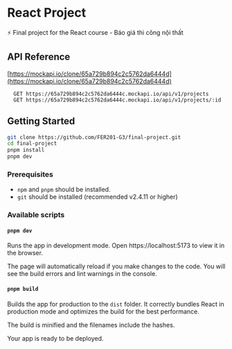 # React Project

⚡️ Final project for the React course - Báo giá thi công nội thất

## API Reference

[https://mockapi.io/clone/65a729b894c2c5762da6444d](https://mockapi.io/clone/65a729b894c2c5762da6444d)

```http
  GET https://65a729b894c2c5762da6444c.mockapi.io/api/v1/projects
  GET https://65a729b894c2c5762da6444c.mockapi.io/api/v1/projects/:id
```

## Getting Started

```bash
git clone https://github.com/FER201-G3/final-project.git
cd final-project
pnpm install
pnpm dev
```

### Prerequisites

- `npm` and `pnpm` should be installed.
- `git` should be installed (recommended v2.4.11 or higher)

### Available scripts

#### `pnpm dev`

Runs the app in development mode.
Open https://localhost:5173 to view it in the browser.

The page will automatically reload if you make changes to the code.
You will see the build errors and lint warnings in the console.

#### `pnpm build`

Builds the app for production to the `dist` folder.
It correctly bundles React in production mode and optimizes the build for the best performance.

The build is minified and the filenames include the hashes.

Your app is ready to be deployed.
